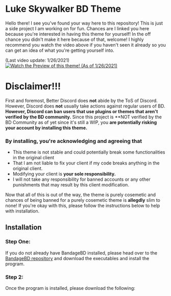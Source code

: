 # Luke Skywalker BD Theme

Hello there! I see you've found your way here to this repository! This is just a side project I am working on for fun. 
Chances are I linked you here because you're interested in having this theme for yourself! 
In the off chance you didn't make it here because of that, welcome! I highly recommend you watch the video above if you haven't seen it already so you can get an idea of what you're getting yourself into. 

(Last video update: 1/26/2021)
[![Watch the Preview of this theme! (As of 1/26/2021)](https://i.imgur.com/pbklqWg.png)](https://www.youtube.com/watch?v=HMp4iDcGaIs)

# Disclaimer!!!
First and foremost, Better Discord does **not** abide by the ToS of Discord. However, Discord does **not** usually take actions against regular users of BD. **However, Discord can ban users that use plugins or themes that aren't verified by the BD community.** Since this project is **NOT verified by the BD Community as of yet since it's still a WIP, you **are potentially risking your account by installing this theme.** 

### By installing, you're acknowledging and agreeing that 

* This theme is not stable and could potentially break some functionalities in the original client
* That I am not liable to fix your client if my code breaks anything in the original client.
* Modifying your client is **your sole responsibility.**
* I will not take any responsibility for banned accounts or any other punishments that may result by this client modification.

Now that all of this is out of the way, the theme is purely cosemetic and chances of being banned for a purely cosemetic theme is **allegdly** slim to none! 
If you're okay with this, please follow the instructions below to help with installation.


## Installation

### Step One:

If you do not already have BandageBD installed, please head over to the [BandageBD repository](https://github.com/rauenzi/BBDInstaller/releases/tag/v1.0.5) and download the executables and install the program.

### Step 2: 

Once the program is installed, please download the following:
